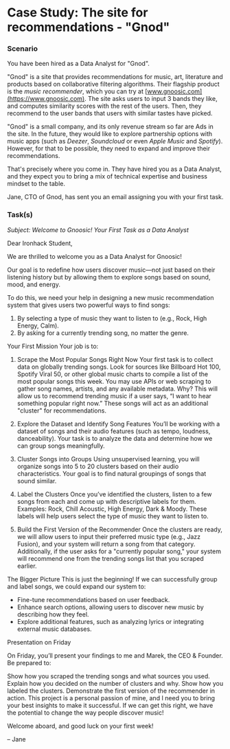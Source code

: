 # Case Study: The site for recommendations - "Gnod"

### Scenario

You have been hired as a Data Analyst for "Gnod".

"Gnod" is a site that provides recommendations for music, art, literature and products based on collaborative filtering algorithms. Their flagship product is the _music recommender_, which you can try at [www.gnoosic.com](https://www.gnoosic.com). The site asks users to input 3 bands they like, and computes similarity scores with the rest of the users. Then, they recommend to the user bands that users with similar tastes have picked.

"Gnod" is a small company, and its only revenue stream so far are Ads in the site. In the future, they would like to explore partnership options with music apps (such as _Deezer_, _Soundcloud_ or even _Apple Music_ and _Spotify_). However, for that to be possible, they need to expand and improve their recommendations.

That's precisely where you come in. They have hired you as a Data Analyst, and they expect you to bring a mix of technical expertise and business mindset to the table.

Jane, CTO of Gnod, has sent you an email assigning you with your first task.

### Task(s)

*Subject: Welcome to Gnoosic! Your First Task as a Data Analyst*

Dear Ironhack Student,

We are thrilled to welcome you as a Data Analyst for Gnoosic!

Our goal is to redefine how users discover music—not just based on their listening history but by allowing them to explore songs based on sound, mood, and energy.

To do this, we need your help in designing a new music recommendation system that gives users two powerful ways to find songs:
1. By selecting a type of music they want to listen to (e.g., Rock, High Energy, Calm).
2. By asking for a currently trending song, no matter the genre.

Your First Mission
Your job is to:

1. Scrape the Most Popular Songs Right Now
Your first task is to collect data on globally trending songs.
Look for sources like Billboard Hot 100, Spotify Viral 50, or other global music charts to compile a list of the most popular songs this week.
You may use APIs or web scraping to gather song names, artists, and any available metadata.
Why? This will allow us to recommend trending music if a user says, “I want to hear something popular right now.” These songs will act as an additional "cluster" for recommendations.

2. Explore the Dataset and Identify Song Features
You’ll be working with a dataset of songs and their audio features (such as tempo, loudness, danceability).
Your task is to analyze the data and determine how we can group songs meaningfully.

3. Cluster Songs into Groups
Using unsupervised learning, you will organize songs into 5 to 20 clusters based on their audio characteristics.
Your goal is to find natural groupings of songs that sound similar.

4. Label the Clusters
Once you’ve identified the clusters, listen to a few songs from each and come up with descriptive labels for them.
Examples: Rock, Chill Acoustic, High Energy, Dark & Moody.
These labels will help users select the type of music they want to listen to.

5. Build the First Version of the Recommender
Once the clusters are ready, we will allow users to input their preferred music type (e.g., Jazz Fusion), and your system will return a song from that category.
Additionally, if the user asks for a "currently popular song," your system will recommend one from the trending songs list that you scraped earlier.

The Bigger Picture
This is just the beginning! If we can successfully group and label songs, we could expand our system to:
- Fine-tune recommendations based on user feedback.
- Enhance search options, allowing users to discover new music by describing how they feel.
- Explore additional features, such as analyzing lyrics or integrating external music databases.

Presentation on Friday

On Friday, you’ll present your findings to me and Marek, the CEO & Founder. Be prepared to:

Show how you scraped the trending songs and what sources you used.
Explain how you decided on the number of clusters and why.
Show how you labeled the clusters.
Demonstrate the first version of the recommender in action.
This project is a personal passion of mine, and I need you to bring your best insights to make it successful. If we can get this right, we have the potential to change the way people discover music!

Welcome aboard, and good luck on your first week!

– Jane



